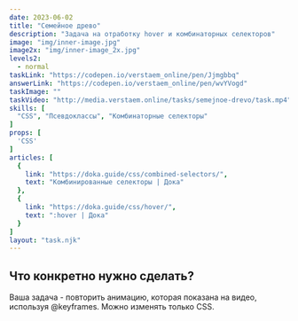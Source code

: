 ```yaml
---
date: 2023-06-02
title: "Семейное древо"
description: "Задача на отработку hover и комбинаторных селекторов"
image: "img/inner-image.jpg"
image2x: "img/inner-image_2x.jpg"
levels2:
  - normal
taskLink: "https://codepen.io/verstaem_online/pen/Jjmgbbq"
answerLink: "https://codepen.io/verstaem_online/pen/wvYVogd"
taskImage: ""
taskVideo: "http://media.verstaem.online/tasks/semejnoe-drevo/task.mp4"
skills: [
  "CSS", "Псевдоклассы", "Комбинаторные селекторы"
]
props: [
  'CSS'
]
articles: [
  {
    link: "https://doka.guide/css/combined-selectors/",
    text: "Комбинированные селекторы | Дока"
  },
  {
    link: "https://doka.guide/css/hover/",
    text: ":hover | Дока"
  }
]
layout: "task.njk"
---
```


## Что конкретно нужно сделать?

Ваша задача - повторить анимацию, которая показана на видео, используя @keyframes. Можно изменять только CSS.
